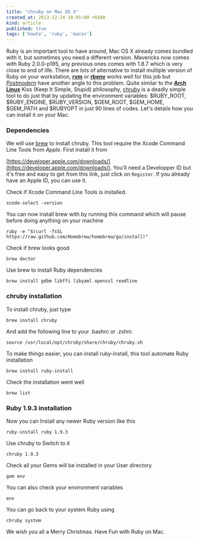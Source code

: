 ```yaml
---
title: "chruby on Mac OS X"
created_at: 2013-12-24 18:05:00 +0100
kind: article
published: true
tags: ['howto', 'ruby', 'macos']
---
```


Ruby is an important tool to have around, Mac OS X already comes bundled with it, but sometimes you need a different version. Mavericks now comes with Ruby 2.0.0-p195, any previous ones comes with 1.8.7 which is very close to end of life. There are lots of alternative to install multiple version of Ruby on your workstation, **[rvm](https://rvm.io/)** or **[rbenv](https://github.com/sstephenson/rbenv)** works well for this job but *[Postmodern](http://postmodern.github.io/)* have another angle to this problem. Quite similar to the **[Arch Linux](https://wiki.archlinux.org/index.php/The_Arch_Way)** Kiss (Keep It Simple, Stupid) philosophy, [chruby](https://github.com/postmodern/chruby) is a deadly simple tool to do just that by updating the environment variables: $RUBY_ROOT, $RUBY_ENGINE, $RUBY_VERSION, $GEM_ROOT, $GEM_HOME, $GEM_PATH and $RUBYOPT in just 90 lines of codes. Let's details how you can install it on your Mac.

<!-- more -->

### Dependencies

We will use [brew](http://brew.sh/) to install chruby. This tool require the Xcode Command Line Tools from *Apple*. First install it from

[https://developer.apple.com/downloads/](https://developer.apple.com/downloads/). You'll need a Developper ID but it's free and easy to get from this link, just click on `Register`. If you already have an Apple ID, you can use it.

Check if Xcode Command Line Tools is installed.

	xcode-select -version

You can now install brew with by running this command which will pause before doing anything on your machine

	ruby -e "$(curl -fsSL https://raw.github.com/Homebrew/homebrew/go/install)"

Check if brew looks good

	brew doctor

Use brew to install Ruby dependencies

	brew install gdbm libffi libyaml openssl readline

### chruby installation

To install chruby, just type

	brew install chruby

And add the following line to your .bashrc or .zshrc

	source /usr/local/opt/chruby/share/chruby/chruby.sh

To make things easier, you can install ruby-install, this tool automate Ruby installation

	brew install ruby-install

Check the installation went well 

	brew list

### Ruby 1.9.3 installation

Now you can Install any newer Ruby version like this

	ruby-install ruby 1.9.3

Use chruby to Switch to it

	chruby 1.9.3

Check all your Gems will be installed in your User directory

	gem env

You can also check your environment variables

	env

You can go back to your system Ruby using

	chruby system

We wish you all a Merry Christmas. Have Fun with Ruby on Mac.